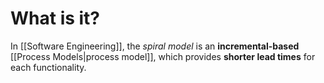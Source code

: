 # What is it?

In [[Software Engineering]], the *spiral model* is an **incremental-based** [[Process Models|process model]], which provides **shorter lead times** for each functionality.